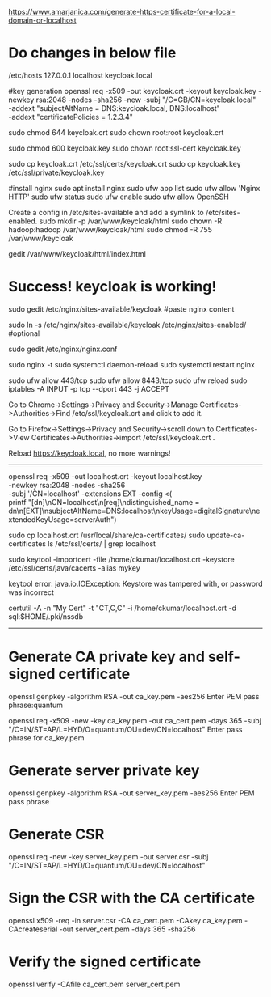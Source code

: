 https://www.amarjanica.com/generate-https-certificate-for-a-local-domain-or-localhost

# Do changes in below file
/etc/hosts
127.0.0.1 localhost keycloak.local

#key generation
openssl req -x509 -out keycloak.crt -keyout keycloak.key -newkey rsa:2048 -nodes -sha256  -new -subj "/C=GB/CN=keycloak.local" \
                  -addext "subjectAltName = DNS:keycloak.local, DNS:localhost" \
                  -addext "certificatePolicies = 1.2.3.4" 

sudo chmod 644 keycloak.crt
sudo chown root:root keycloak.crt

sudo chmod 600 keycloak.key
sudo chown root:ssl-cert keycloak.key

sudo cp keycloak.crt /etc/ssl/certs/keycloak.crt
sudo cp keycloak.key /etc/ssl/private/keycloak.key

#install nginx
sudo apt install nginx
sudo ufw app list
sudo ufw allow 'Nginx HTTP'
sudo ufw status
sudo ufw enable
sudo ufw allow OpenSSH

Create a config in /etc/sites-available and add a symlink to /etc/sites-enabled.
sudo mkdir -p /var/www/keycloak/html
sudo chown -R hadoop:hadoop /var/www/keycloak/html
sudo chmod -R 755 /var/www/keycloak

gedit /var/www/keycloak/html/index.html
<html>    <head>        <title>Welcome to keycloak!</title>    </head>    <body>        <h1>Success!  keycloak is working!</h1>    </body></html>

sudo gedit /etc/nginx/sites-available/keycloak
#paste nginx content

sudo ln -s /etc/nginx/sites-available/keycloak /etc/nginx/sites-enabled/  #optional

sudo gedit /etc/nginx/nginx.conf

sudo nginx -t
sudo systemctl daemon-reload
sudo systemctl restart nginx

sudo ufw allow 443/tcp
sudo ufw allow 8443/tcp
sudo ufw reload
sudo iptables -A INPUT -p tcp --dport 443 -j ACCEPT

Go to Chrome->Settings->Privacy and Security->Manage Certificates->Authorities->Find /etc/ssl/keycloak.crt and click to add it.

Go to Firefox->Settings->Privacy and Security->scroll down to Certificates->View Certificates->Authorities->import /etc/ssl/keycloak.crt .




Reload https://keycloak.local, no more warnings!


---------------------

openssl req -x509 -out localhost.crt -keyout localhost.key \
  -newkey rsa:2048 -nodes -sha256 \
  -subj '/CN=localhost' -extensions EXT -config <( \
   printf "[dn]\nCN=localhost\n[req]\ndistinguished_name = dn\n[EXT]\nsubjectAltName=DNS:localhost\nkeyUsage=digitalSignature\nextendedKeyUsage=serverAuth")

sudo cp localhost.crt /usr/local/share/ca-certificates/
sudo update-ca-certificates
ls /etc/ssl/certs/ | grep localhost

sudo keytool -importcert -file /home/ckumar/localhost.crt -keystore /etc/ssl/certs/java/cacerts -alias mykey

keytool error: java.io.IOException: Keystore was tampered with, or password was incorrect

certutil -A -n "My Cert" -t "CT,C,C" -i /home/ckumar/localhost.crt -d sql:$HOME/.pki/nssdb



----------------------

# Generate CA private key and self-signed certificate
openssl genpkey -algorithm RSA -out ca_key.pem -aes256
Enter PEM pass phrase:quantum

openssl req -x509 -new -key ca_key.pem -out ca_cert.pem -days 365 -subj "/C=IN/ST=AP/L=HYD/O=quantum/OU=dev/CN=localhost"
Enter pass phrase for ca_key.pem

# Generate server private key
openssl genpkey -algorithm RSA -out server_key.pem -aes256
Enter PEM pass phrase

# Generate CSR
openssl req -new -key server_key.pem -out server.csr -subj "/C=IN/ST=AP/L=HYD/O=quantum/OU=dev/CN=localhost"

# Sign the CSR with the CA certificate
openssl x509 -req -in server.csr -CA ca_cert.pem -CAkey ca_key.pem -CAcreateserial -out server_cert.pem -days 365 -sha256

# Verify the signed certificate
openssl verify -CAfile ca_cert.pem server_cert.pem
